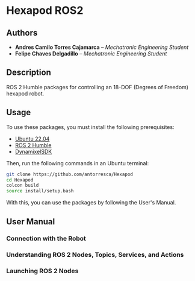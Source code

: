 # Hexapod ROS2

## Authors  

* **Andres Camilo Torres Cajamarca** – *Mechatronic Engineering Student*  
* **Felipe Chaves Delgadillo** – *Mechatronic Engineering Student*  

## Description  

ROS 2 Humble packages for controlling an 18-DOF (Degrees of Freedom) hexapod robot.  

## Usage  

To use these packages, you must install the following prerequisites:  

* [Ubuntu 22.04](https://releases.ubuntu.com/jammy/)  
* [ROS 2 Humble](https://docs.ros.org/en/humble/index.html)  
* [DynamixelSDK](https://emanual.robotis.com/docs/en/software/dynamixel/dynamixel_sdk/download/)  

Then, run the following commands in an Ubuntu terminal:  

```bash
git clone https://github.com/antorresca/Hexapod
cd Hexapod
colcon build
source install/setup.bash
```

With this, you can use the packages by following the User's Manual.

## User Manual

### Connection with the Robot  

### Understanding ROS 2 Nodes, Topics, Services, and Actions  

### Launching ROS 2 Nodes  